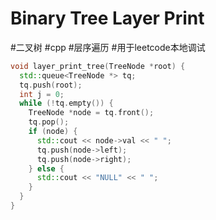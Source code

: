 # Binary Tree Layer Print

#二叉树  #cpp #层序遍历  #用于leetcode本地调试 

```c++
void layer_print_tree(TreeNode *root) {  
  std::queue<TreeNode *> tq;  
  tq.push(root);  
  int j = 0;  
  while (!tq.empty()) {  
    TreeNode *node = tq.front();  
    tq.pop();  
    if (node) {  
      std::cout << node->val << " ";  
      tq.push(node->left);  
      tq.push(node->right);  
    } else {  
      std::cout << "NULL" << " ";  
    }  
  }  
}
```